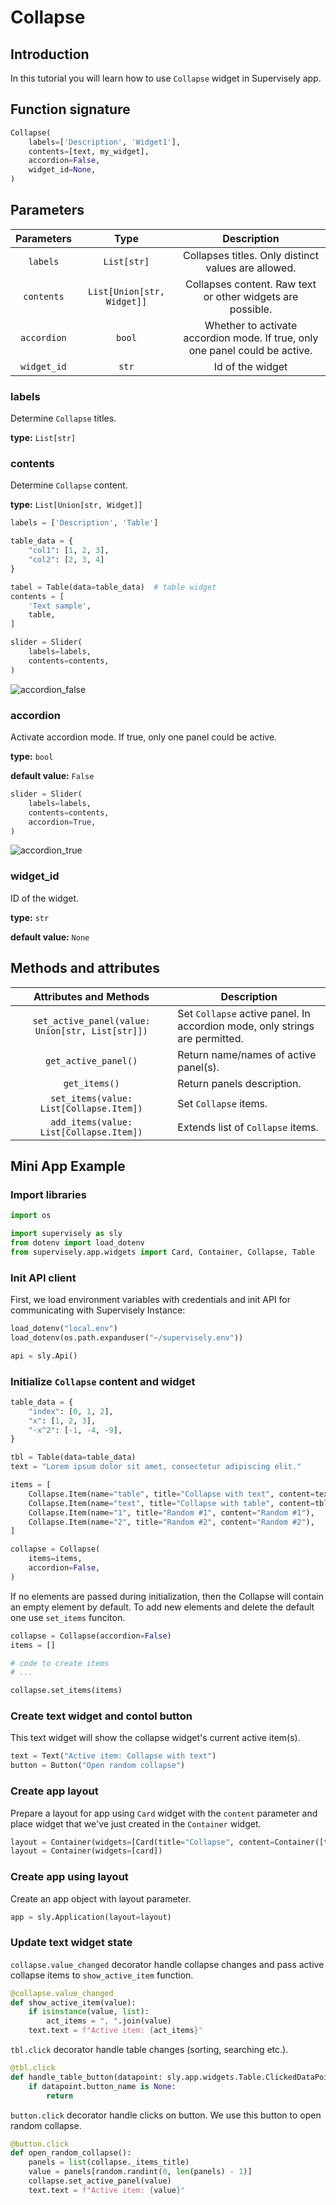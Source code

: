 # Collapse

## Introduction

In this tutorial you will learn how to use `Collapse` widget in Supervisely app.

<!-- [Read this tutorial in developer portal.](https://developer.supervise.ly/app-development/apps-with-gui/slider) -->

## Function signature

```python
Collapse(
    labels=['Description', 'Widget1'],
    contents=[text, my_widget],
    accordion=False,
    widget_id=None,
)
```

## Parameters

| Parameters  |            Type            |                                 Description                                  |
| :---------: | :------------------------: | :--------------------------------------------------------------------------: |
|  `labels`   |        `List[str]`         |                               Collapses titles. Only distinct values are allowed.                              |
| `contents`  | `List[Union[str, Widget]]` |          Collapses content. Raw text or other widgets are possible.          |
| `accordion` |           `bool`           | Whether to activate accordion mode. If true, only one panel could be active. |
| `widget_id` |           `str`            |                               Id of the widget                               |

### labels

Determine `Collapse` titles.

**type:** `List[str]`


### contents

Determine `Collapse` content.

**type:** `List[Union[str, Widget]]`

```python
labels = ['Description', 'Table']

table_data = {
    "col1": [1, 2, 3],
    "col2": [2, 3, 4]
}

tabel = Table(data=table_data)  # table widget
contents = [
    'Text sample',
    table,
]

slider = Slider(
    labels=labels,
    contents=contents,
)
```

![accordion_false](https://user-images.githubusercontent.com/87002239/228161946-279b1647-e765-43cc-8130-796a6214309b.gif)


### accordion

Activate accordion mode. If true, only one panel could be active.

**type:** `bool`

**default value:** `False`

```python
slider = Slider(
    labels=labels,
    contents=contents,
    accordion=True,
)
```

![accordion_true](https://user-images.githubusercontent.com/87002239/228161318-9a734351-0b9d-4c73-a27c-3e88fc30d52a.gif)


### widget_id

ID of the widget.

**type:** `str`

**default value:** `None`

## Methods and attributes

|              Attributes and Methods              | Description                                                                 |
| :----------------------------------------------: | --------------------------------------------------------------------------- |
| `set_active_panel(value: Union[str, List[str]])` | Set `Collapse` active panel. In accordion mode, only strings are permitted. |
|               `get_active_panel()`               | Return name/names of active panel(s).                                       |
|                  `get_items()`                   | Return panels description.                                                  |
|     `set_items(value: List[Collapse.Item])`      | Set `Collapse` items.                                                       |
|     `add_items(value: List[Collapse.Item])`      | Extends list of `Collapse` items. |

## Mini App Example

<!-- You can find this example in our Github repository:

[supervisely-ecosystem/ui-widgets-demos/misc/slider/src/main.py](https://github.com/supervisely-ecosystem/ui-widgets-demos/blob/master/misc/slider/src/main.py) -->

### Import libraries

```python
import os

import supervisely as sly
from dotenv import load_dotenv
from supervisely.app.widgets import Card, Container, Collapse, Table
```

### Init API client

First, we load environment variables with credentials and init API for communicating with Supervisely Instance:

```python
load_dotenv("local.env")
load_dotenv(os.path.expanduser("~/supervisely.env"))

api = sly.Api()
```

### Initialize `Collapse` content and widget

```python
table_data = {
    "index": [0, 1, 2],
    "x": [1, 2, 3],
    "-x^2": [-1, -4, -9],
}

tbl = Table(data=table_data)
text = "Lorem ipsum dolor sit amet, consectetur adipiscing elit."

items = [
    Collapse.Item(name="table", title="Collapse with text", content=text),
    Collapse.Item(name="text", title="Collapse with table", content=tbl),
    Collapse.Item(name="1", title="Random #1", content="Random #1"),
    Collapse.Item(name="2", title="Random #2", content="Random #2"),
]

collapse = Collapse(
    items=items,
    accordion=False,
)
```

If no elements are passed during initialization, then the Collapse will contain an empty element by default. To add new elements and delete the default one use `set_items` funciton.

```python
collapse = Collapse(accordion=False)
items = []

# code to create items
# ...

collapse.set_items(items) 
```

### Create text widget and contol button

This text widget will show the collapse widget's current active item(s).

```python
text = Text("Active item: Collapse with text")
button = Button("Open random collapse")
```

### Create app layout

Prepare a layout for app using `Card` widget with the `content` parameter and place widget that we've just created in the `Container` widget.

```python
layout = Container(widgets=[Card(title="Collapse", content=Container([text, collapse, button]))])
layout = Container(widgets=[card])
```

### Create app using layout

Create an app object with layout parameter.

```python
app = sly.Application(layout=layout)
```

### Update text widget state

`collapse.value_changed` decorator handle collapse changes and pass active collapse items to `show_active_item` function. 

```python
@collapse.value_changed
def show_active_item(value):
    if isinstance(value, list):
        act_items = ", ".join(value)
    text.text = f"Active item: {act_items}"
```

`tbl.click` decorator handle table changes (sorting, searching etc.).
```python
@tbl.click
def handle_table_button(datapoint: sly.app.widgets.Table.ClickedDataPoint):
    if datapoint.button_name is None:
        return
```

`button.click` decorator handle clicks on button. We use this button to open random collapse.
```python
@button.click
def open_random_collapse():
    panels = list(collapse._items_title)
    value = panels[random.randint(0, len(panels) - 1)]
    collapse.set_active_panel(value)
    text.text = f"Active item: {value}"
```